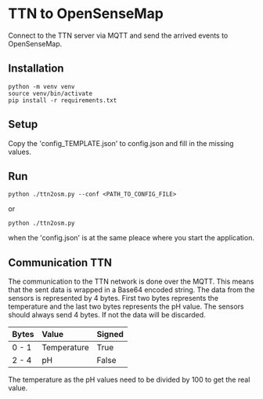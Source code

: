 # TTN to OpenSenseMap

Connect to the TTN server via MQTT and send the arrived events to OpenSenseMap.

## Installation
```
python -m venv venv
source venv/bin/activate
pip install -r requirements.txt
```

## Setup
Copy the 'config_TEMPLATE.json' to config.json and fill in the missing values.

## Run
```
python ./ttn2osm.py --conf <PATH_TO_CONFIG_FILE>
```
or
```
python ./ttn2osm.py
```
when the 'config.json' is at the same pleace where you start the application.

## Communication TTN
The communication to the TTN network is done over the MQTT. This means that the sent data is wrapped in a Base64 encoded string.
The data from the sensors is represented by 4 bytes. First two bytes represents the temperature and the last two bytes represents the pH value.
The sensors should always send 4 bytes. If not the data will be discarded.

| Bytes | Value       | Signed |
| ----- |:------------|:-------|
| 0 - 1 | Temperature | True   |
| 2 - 4 | pH          | False  |

The temperature as the pH values need to be divided by 100 to get the real value.
